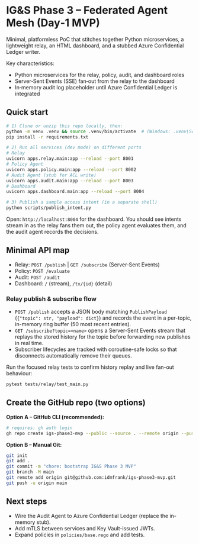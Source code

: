 
# IG&S Phase 3 – Federated Agent Mesh (Day‑1 MVP)

Minimal, platformless PoC that stitches together Python microservices, a lightweight relay,
an HTML dashboard, and a stubbed Azure Confidential Ledger writer.

Key characteristics:

- Python microservices for the relay, policy, audit, and dashboard roles
- Server‑Sent Events (SSE) fan‑out from the relay to the dashboard
- In‑memory audit log placeholder until Azure Confidential Ledger is integrated


## Quick start

```bash
# 1) Clone or unzip this repo locally, then:
python -m venv .venv && source .venv/bin/activate  # (Windows: .venv\Scripts\activate)
pip install -r requirements.txt

# 2) Run all services (dev mode) on different ports
# Relay
uvicorn apps.relay.main:app --reload --port 8001
# Policy Agent
uvicorn apps.policy.main:app --reload --port 8002
# Audit Agent (stub for ACL write)
uvicorn apps.audit.main:app --reload --port 8003
# Dashboard
uvicorn apps.dashboard.main:app --reload --port 8004

# 3) Publish a sample access intent (in a separate shell)
python scripts/publish_intent.py
```

Open: `http://localhost:8004` for the dashboard.
You should see intents stream in as the relay fans them out, the policy agent evaluates
them, and the audit agent records the decisions.

## Minimal API map

- Relay: `POST /publish` | `GET /subscribe` (Server‑Sent Events)
- Policy: `POST /evaluate`
- Audit: `POST /audit`
- Dashboard: `/` (stream), `/tx/{id}` (detail)

### Relay publish & subscribe flow

- `POST /publish` accepts a JSON body matching `PublishPayload` (`{"topic": str, "payload": dict}`) and records the event in a per-topic, in-memory ring buffer (50 most recent entries).
- `GET /subscribe?topic=<name>` opens a Server-Sent Events stream that replays the stored history for the topic before forwarding new publishes in real time.
- Subscriber lifecycles are tracked with coroutine-safe locks so that disconnects automatically remove their queues.

Run the focused relay tests to confirm history replay and live fan-out behaviour:

```bash
pytest tests/relay/test_main.py
```

## Create the GitHub repo (two options)

**Option A – GitHub CLI (recommended):**
```bash
# requires: gh auth login
gh repo create igs-phase3-mvp --public --source . --remote origin --push
```

**Option B – Manual Git:**
```bash
git init
git add .
git commit -m "chore: bootstrap IG&S Phase 3 MVP"
git branch -M main
git remote add origin git@github.com:idmfrank/igs-phase3-mvp.git
git push -u origin main
```

## Next steps

- Wire the Audit Agent to Azure Confidential Ledger (replace the in-memory stub).
- Add mTLS between services and Key Vault-issued JWTs.
- Expand policies in `policies/base.rego` and add tests.
